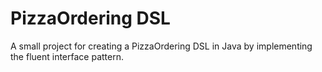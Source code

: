 # PizzaOrdering DSL

A small project for creating a PizzaOrdering DSL in Java by implementing the fluent interface pattern.
